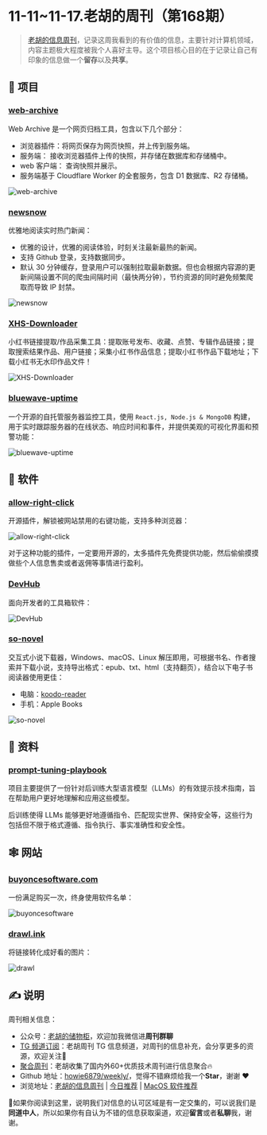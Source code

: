 # 11-11~11-17.老胡的周刊（第168期）

> [老胡的信息周刊](https://weekly.howie6879.com/)，记录这周我看到的有价值的信息，主要针对计算机领域，内容主题极大程度被我个人喜好主导。这个项目核心目的在于记录让自己有印象的信息做一个**留存**以及**共享**。

## 🎯 项目

### [web-archive](https://github.com/Ray-D-Song/web-archive)

Web Archive 是一个网页归档工具，包含以下几个部分：

- 浏览器插件：将网页保存为网页快照，并上传到服务端。
- 服务端： 接收浏览器插件上传的快照，并存储在数据库和存储桶中。
- web 客户端： 查询快照并展示。
- 服务端基于 Cloudflare Worker 的全套服务，包含 D1 数据库、R2 存储桶。

![web-archive](https://images-1252557999.file.myqcloud.com/uPic/eHiOvl.png)

### [newsnow](https://github.com/ourongxing/newsnow)

优雅地阅读实时热门新闻：

- 优雅的设计，优雅的阅读体验，时刻关注最新最热的新闻。
- 支持 Github 登录，支持数据同步。
- 默认 30 分钟缓存，登录用户可以强制拉取最新数据。但也会根据内容源的更新间隔设置不同的爬虫间隔时间（最快两分钟），节约资源的同时避免频繁爬取而导致 IP 封禁。

![newsnow](https://images-1252557999.file.myqcloud.com/uPic/reaQ9I.png)

### [XHS-Downloader](https://github.com/JoeanAmier/XHS-Downloader)

小红书链接提取/作品采集工具：提取账号发布、收藏、点赞、专辑作品链接；提取搜索结果作品、用户链接；采集小红书作品信息；提取小红书作品下载地址；下载小红书无水印作品文件！

![XHS-Downloader](https://images-1252557999.file.myqcloud.com/uPic/mjKPJU.png)

### [bluewave-uptime](https://github.com/bluewave-labs/bluewave-uptime)

一个开源的自托管服务器监控工具，使用 `React.js, Node.js & MongoDB` 构建，用于实时跟踪服务器的在线状态、响应时间和事件，并提供美观的可视化界面和预警功能：

![bluewave-uptime](https://images-1252557999.file.myqcloud.com/uPic/3x4lwD.png)


## 🤖 软件

### [allow-right-click](https://github.com/lunu-bounir/allow-right-click)

开源插件，解锁被网站禁用的右键功能，支持多种浏览器：

![allow-right-click](https://images-1252557999.file.myqcloud.com/uPic/cyZqzu.png)

对于这种功能的插件，一定要用开源的，太多插件先免费提供功能，然后偷偷摸摸做些个人信息售卖或者返佣等事情进行盈利。

### [DevHub](https://github.com/jaywcjlove/DevHub)

面向开发者的工具箱软件：

![DevHub](https://images-1252557999.file.myqcloud.com/uPic/N2tzTT.png)

### [so-novel](https://github.com/freeok/so-novel)

交互式小说下载器，Windows、macOS、Linux 解压即用，可根据书名、作者搜索并下载小说，支持导出格式：epub、txt、html（支持翻页），结合以下电子书阅读器使用更佳：

- 电脑：[koodo-reader](https://www.koodoreader.com/zh)
- 手机：Apple Books

![so-novel](https://images-1252557999.file.myqcloud.com/uPic/h4xoJr.png)

## 👀 资料

### [prompt-tuning-playbook](https://github.com/varungodbole/prompt-tuning-playbook)

项目主要提供了一份针对后训练大型语言模型（LLMs）的有效提示技术指南，旨在帮助用户更好地理解和应用这些模型。

后训练使得 LLMs 能够更好地遵循指令、匹配现实世界、保持安全等，这些行为包括但不限于格式遵循、指令执行、事实准确性和安全性。

## 🕸 网站

### [buyoncesoftware.com](https://buyoncesoftware.com)

一份满足购买一次，终身使用软件名单：

![buyoncesoftware](https://images-1252557999.file.myqcloud.com/uPic/HuYvwg.png)

### [drawl.ink](https://drawl.ink/)

将链接转化成好看的图片：

![drawl](https://images-1252557999.file.myqcloud.com/uPic/eltzuF.png)

## ✍️ 说明

周刊相关信息：

- 公众号：[老胡的储物柜](https://images-1252557999.file.myqcloud.com/uPic/ETIbMe.jpg)，欢迎加我微信进**周刊群聊**
- [TG 频道订阅](https://t.me/howie_weekly)：老胡周刊 TG 信息频道，对周刊的信息补充，会分享更多的资源，欢迎关注👏
- [聚合周刊](https://www.fre321.com/weekly)：老胡收集了国内外60+优质技术周刊进行信息聚合🔥
- Github 地址：[howie6879/weekly/](https://github.com/howie6879/weekly/)，觉得不错麻烦给我一个**Star**，谢谢 ❤️
- 浏览地址：[老胡的信息周刊](https://weekly.howie6879.com) | [今日推荐](https://weekly.howie6879.com/recommend/index.html) | [MacOS 软件推荐](https://weekly.howie6879.com/soft/mac.html)

🙌如果你阅读到这里，说明我们对信息的认可区域是有一定交集的，可以说我们是**同道中人**，所以如果你有自认为不错的信息获取渠道，欢迎**留言**或者**私聊**我，谢谢。
